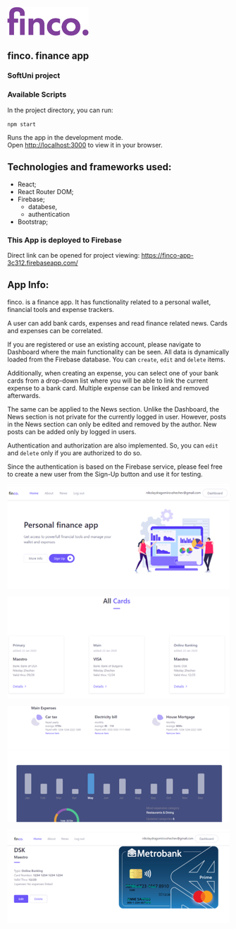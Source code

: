 <p align="left">
  <a href="https://finco-app-3c312.web.app/">
    <img  src="/public/images/finco-logo.png"
      width="184" border="0" alt="finco.">
  </a>
</p>

## finco. finance app

### SoftUni project

### Available Scripts

In the project directory, you can run:

`npm start`

Runs the app in the development mode.\
Open [http://localhost:3000](http://localhost:3000) to view it in your browser.

## Technologies and frameworks used:

- React;
- React Router DOM;
- Firebase;
    + databese,
    + authentication
- Bootstrap;

### This App is deployed to Firebase

Direct link can be opened for project viewing: https://finco-app-3c312.firebaseapp.com/

## App Info:

finco. is a finance app. It has functionality related to a personal wallet, financial tools and expense trackers.

A user can add bank cards, expenses and read finance related news. Cards and expenses can be correlated.

If you are registered or use an existing account, please navigate to Dashboard where the main functionality can be seen. All data is dynamically loaded from the Firebase database. You can `create`, `edit` and `delete` items.

Additionally, when creating an expense, you can select one of your bank cards from a drop-down list where you will be able to link the current expense to a bank card. Multiple expense can be linked and removed afterwards.

The same can be applied to the News section. Unlike the Dashboard, the News section is not private for the currently logged in user. However, posts in the News section can only be edited and removed by the author. New posts can be added only by logged in users.

Authentication and authorization are also implemented. So, you can `edit` and `delete` only if you are authorized to do so.

Since the authentication is based on the Firebase service, please feel free to create a new user from the Sign-Up button and use it for testing.


![img](https://github.com/nikolayzhechev/finco-app/blob/main/public/images/Preview_1.PNG)


![img](https://github.com/nikolayzhechev/finco-app/blob/main/public/images/Preview_2.PNG)


![img](https://github.com/nikolayzhechev/finco-app/blob/main/public/images/Preview_3.PNG)


![img](https://github.com/nikolayzhechev/finco-app/blob/main/public/images/Preview_4.PNG)
